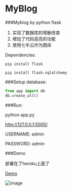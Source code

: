 MyBlog
========

###Myblog by python flask

1. 实现了数据库的增删改查
2. 增加了代码高亮的功能
3. 使用七牛云作为图床

Dependencies:

```
pip install flask

pip install flask-sqlalchemy
```

###Setup database:
```python
from app import db
db.create_all()
```

###Run:

python app.py

http://127.0.0.1:5000/

USERNAME: admin

PASSWORD: admin

###Demo

部署在了heroku上面了

[Demo](https://fendushu.herokuapp.com/)

![image](http://omahxqu4k.bkt.clouddn.com/2017-03-05_112750.jpg)

